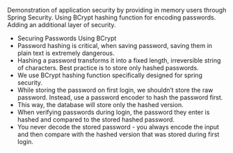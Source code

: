 Demonstration of application security by providing in memory users through Spring Security. Using BCrypt hashing function for encoding passwords. Adding an additional layer of security.

* Securing Passwords Using BCrypt
* Password hashing is critical, when saving password, saving them in plain text is extremely dangerous.
* Hashing a password transforms it into a fixed length, irreversible string of characters. Best practice is to store only hashed passwords.
* We use BCrypt hashing function specifically designed for spring security.
* While storing the password on first login, we shouldn’t store the raw password. Instead, use a password encoder to hash the password first.
* This way, the database will store only the hashed version.
* When verifying passwords during login, the password they enter is hashed and compared to the stored hashed password.
* You never decode the stored password - you always encode the input and then compare with the hashed version that was stored during first login.

